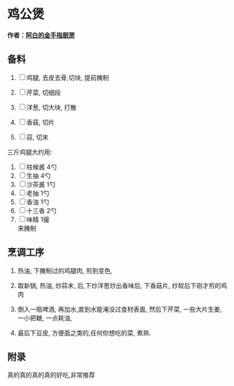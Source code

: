 

# 鸡公煲


**作者：[阿白的金手指厨房](https://v.douyin.com/mojyhZAzIyo/)**

## 备料

1. <label><input type="checkbox">鸡腿, 去皮去骨,切块, 提前腌制</label>

2. <label><input type="checkbox">芹菜, 切细段</label>

3. <label><input type="checkbox">洋葱, 切大块, 打散</label>

4. <label><input type="checkbox">香菇, 切片</label>

5. <label><input type="checkbox">蒜, 切末</label>

三斤鸡腿大约用:<br>
1. <label><input type="checkbox">柱候酱 4勺<br></label>
2. <label><input type="checkbox">生抽 4勺<br></label>
3. <label><input type="checkbox">沙茶酱 1勺<br></label>
4. <label><input type="checkbox">老抽 1勺<br></label>
5. <label><input type="checkbox">香油 1勺<br></label>
6. <label><input type="checkbox">十三香 2勺<br></label>
7. <label><input type="checkbox">味精 1撮<br></label>
来腌制



## 烹调工序

1. 热油, 下腌制过的鸡腿肉, 煎到变色, 

2. 取新锅, 热油, 炒蒜末, 后,下炒洋葱炒出香味后, 下香菇片, 炒软后下刚才煎的鸡肉

2. 倒入一瓶啤酒, 再加水,直到水能淹没过食材表面, 然后下芹菜, 一些大片生姜, 一小把糖, 一点耗油,

3. 最后下豆皮, 方便面之类的,任何你想吃的菜, 煮熟.


## 附录
真的真的真的真的好吃,非常推荐
